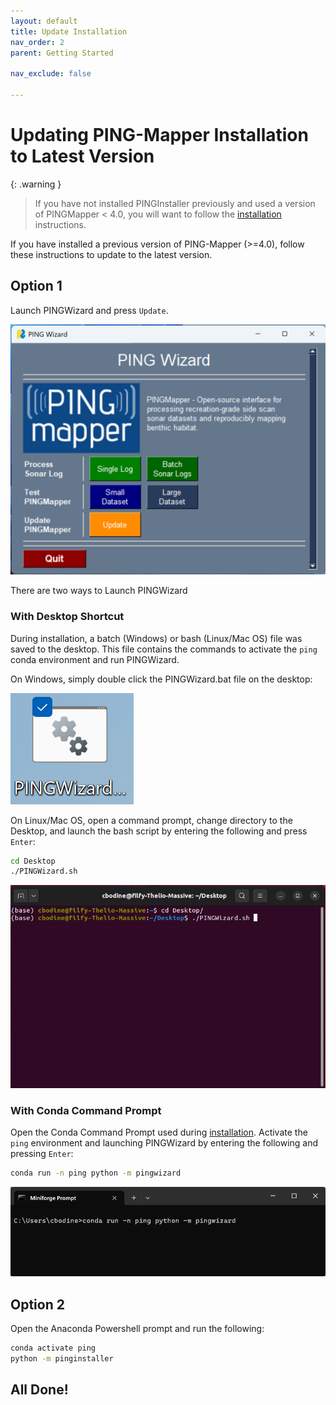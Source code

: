 ```yaml
---
layout: default
title: Update Installation
nav_order: 2
parent: Getting Started

nav_exclude: false

---
```


# Updating PING-Mapper Installation to Latest Version

{: .warning }
> If you have not installed PINGInstaller previously and used a version of PINGMapper < 4.0, you will want to follow the [installation](./Installation.md) instructions.

If you have installed a previous version of PING-Mapper (>=4.0), follow these instructions to update to the latest version.

## Option 1

Launch PINGWizard and press `Update`. 

<img src="../../assets/running/PINGWizard_gui.PNG"/>

There are two ways to Launch PINGWizard

### With Desktop Shortcut

During installation, a batch (Windows) or bash (Linux/Mac OS) file was saved to the desktop. This file contains the commands to activate the `ping` conda environment and run PINGWizard. 

On Windows, simply double click the PINGWizard.bat file on the desktop:

<img src="../../assets/running/PINGWizard_bat.PNG"/>

On Linux/Mac OS, open a command prompt, change directory to the Desktop, and launch the bash script by entering the following and press `Enter`:

```bash
cd Desktop
./PINGWizard.sh
```

<img src="../../assets/running/PINGWizard_sh.PNG"/>

### With Conda Command Prompt

Open the Conda Command Prompt used during [installation](./Installation.md). Activate the `ping` environment and launching PINGWizard by entering the following and pressing `Enter`:

```bash
conda run -n ping python -m pingwizard
```

<img src="../../assets/running/PINGWizard_console.PNG"/>

## Option 2

Open the Anaconda Powershell prompt and run the following:
```bash
conda activate ping
python -m pinginstaller
```



## All Done!
